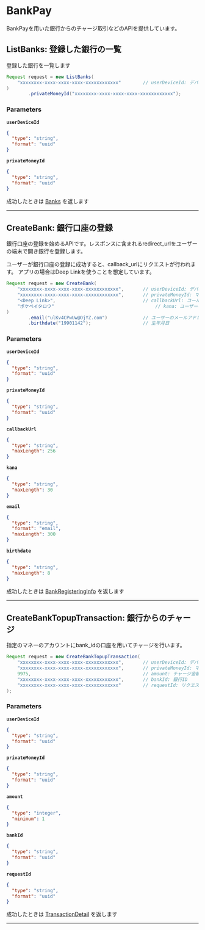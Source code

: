 # BankPay
BankPayを用いた銀行からのチャージ取引などのAPIを提供しています。


<a name="list-banks"></a>
## ListBanks: 登録した銀行の一覧
登録した銀行を一覧します

```JAVA
Request request = new ListBanks(
    "xxxxxxxx-xxxx-xxxx-xxxx-xxxxxxxxxxxx"        // userDeviceId: デバイスID
)
        .privateMoneyId("xxxxxxxx-xxxx-xxxx-xxxx-xxxxxxxxxxxx");

```



### Parameters
**`userDeviceId`** 
  


```json
{
  "type": "string",
  "format": "uuid"
}
```

**`privateMoneyId`** 
  


```json
{
  "type": "string",
  "format": "uuid"
}
```



成功したときは
[Banks](./responses.md#banks)
を返します



---


<a name="create-bank"></a>
## CreateBank: 銀行口座の登録
銀行口座の登録を始めるAPIです。レスポンスに含まれるredirect_urlをユーザーの端末で開き銀行を登録します。

ユーザーが銀行口座の登録に成功すると、callback_urlにリクエストが行われます。
アプリの場合はDeep Linkを使うことを想定しています。


```JAVA
Request request = new CreateBank(
    "xxxxxxxx-xxxx-xxxx-xxxx-xxxxxxxxxxxx",       // userDeviceId: デバイスID
    "xxxxxxxx-xxxx-xxxx-xxxx-xxxxxxxxxxxx",       // privateMoneyId: マネーID
    "<Deep Link>",                                // callbackUrl: コールバックURL
    "ポケペイタロウ"                                     // kana: ユーザーの氏名 (片仮名で指定)
)
        .email("ulKv4CPwUw@OjYZ.com")             // ユーザーのメールアドレス
        .birthdate("19901142");                   // 生年月日

```



### Parameters
**`userDeviceId`** 
  


```json
{
  "type": "string",
  "format": "uuid"
}
```

**`privateMoneyId`** 
  


```json
{
  "type": "string",
  "format": "uuid"
}
```

**`callbackUrl`** 
  


```json
{
  "type": "string",
  "maxLength": 256
}
```

**`kana`** 
  


```json
{
  "type": "string",
  "maxLength": 30
}
```

**`email`** 
  


```json
{
  "type": "string",
  "format": "email",
  "maxLength": 300
}
```

**`birthdate`** 
  


```json
{
  "type": "string",
  "maxLength": 8
}
```



成功したときは
[BankRegisteringInfo](./responses.md#bank-registering-info)
を返します



---


<a name="create-bank-topup-transaction"></a>
## CreateBankTopupTransaction: 銀行からのチャージ
指定のマネーのアカウントにbank_idの口座を用いてチャージを行います。

```JAVA
Request request = new CreateBankTopupTransaction(
    "xxxxxxxx-xxxx-xxxx-xxxx-xxxxxxxxxxxx",       // userDeviceId: デバイスID
    "xxxxxxxx-xxxx-xxxx-xxxx-xxxxxxxxxxxx",       // privateMoneyId: マネーID
    9975,                                         // amount: チャージ金額
    "xxxxxxxx-xxxx-xxxx-xxxx-xxxxxxxxxxxx",       // bankId: 銀行ID
    "xxxxxxxx-xxxx-xxxx-xxxx-xxxxxxxxxxxx"        // requestId: リクエストID
);

```



### Parameters
**`userDeviceId`** 
  


```json
{
  "type": "string",
  "format": "uuid"
}
```

**`privateMoneyId`** 
  


```json
{
  "type": "string",
  "format": "uuid"
}
```

**`amount`** 
  


```json
{
  "type": "integer",
  "minimum": 1
}
```

**`bankId`** 
  


```json
{
  "type": "string",
  "format": "uuid"
}
```

**`requestId`** 
  


```json
{
  "type": "string",
  "format": "uuid"
}
```



成功したときは
[TransactionDetail](./responses.md#transaction-detail)
を返します



---



